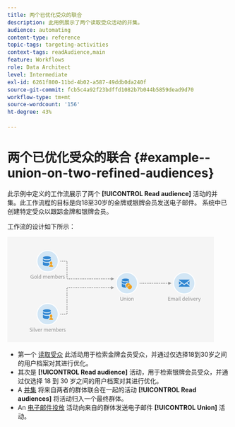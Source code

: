 ```yaml
---
title: 两个已优化受众的联合
description: 此用例展示了两个读取受众活动的并集。
audience: automating
content-type: reference
topic-tags: targeting-activities
context-tags: readAudience,main
feature: Workflows
role: Data Architect
level: Intermediate
exl-id: 6261f800-11bd-4b02-a587-49ddb0da240f
source-git-commit: fcb5c4a92f23bdffd1082b7b044b5859dead9d70
workflow-type: tm+mt
source-wordcount: '156'
ht-degree: 43%

---
```


# 两个已优化受众的联合 {#example--union-on-two-refined-audiences}

此示例中定义的工作流展示了两个 **[!UICONTROL Read audience]** 活动的并集。此工作流程的目标是向18至30岁的金牌或银牌会员发送电子邮件。 系统中已创建特定受众以跟踪金牌和银牌会员。

工作流的设计如下所示：

![](assets/readaudience_activity_example1.png)

* 第一个 [读取受众](../../automating/using/read-audience.md) 此活动用于检索金牌会员受众，并通过仅选择18到30岁之间的用户档案对其进行优化。
* 其次是 **[!UICONTROL Read audience]** 活动，用于检索银牌会员受众，并通过仅选择 18 到 30 岁之间的用户档案对其进行优化。
* A [并集](../../automating/using/union.md) 将来自两者的群体联合在一起的活动 **[!UICONTROL Read audiences]** 将活动归入一个最终群体。
* An [电子邮件投放](../../automating/using/email-delivery.md) 活动向来自的群体发送电子邮件 **[!UICONTROL Union]** 活动。
